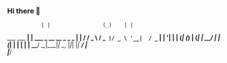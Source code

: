 ### Hi there 👋

<!--
**shubhangni95/shubhangni95** is a ✨ _special_ ✨ repository because its `README.md` (this file) appears on your GitHub profile.

Here are some ideas to get you started:

- 🔭 I’m currently working on ...
- 🌱 I’m currently learning AWS
- 👯 I’m looking to collaborate on ...
- 🤔 I’m looking for help with ...
- 💬 Ask me about ...
- 📫 How to reach me: ...
- 😄 Pronouns: ...
- ⚡ Fun fact: ...
-->

                                  
               | |                 (_)    | |
   ___ ___   __| | ___ _ __    __ _ _ _ __| |
  / __/ _ \ / _` |/ _ \ '__|  / _` | | '__| |
 | (_| (_) | (_| |  __/ |    | (_| | | |  | |
  \___\___/ \__,_|\___|_|     \__, |_|_|  |_|
                               __/ |         
                              |___/         
